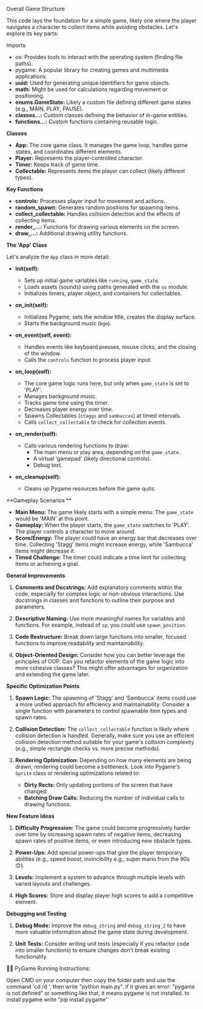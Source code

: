 Overall Game Structure

This code lays the foundation for a simple game, likely one where the player navigates a character to collect items while avoiding obstacles. Let's explore its key parts:

Imports

* os: Provides tools to interact with the operating system (finding file paths).
* pygame: A popular library for creating games and multimedia applications.
* **uuid:** Used for generating unique identifiers for game objects.
* **math:** Might be used for calculations regarding movement or positioning.
* **enums.GameState:** Likely a custom file defining different game states (e.g., MAIN, PLAY, PAUSE).
* **classes...:** Custom classes defining the behavior of in-game entities.
* **functions...:** Custom functions containing reusable logic.

**Classes**

* **App:** The core game class. It manages the game loop, handles game states, and coordinates different elements.
* **Player:** Represents the player-controlled character.
* **Timer:** Keeps track of game time.
* **Collectable:** Represents items the player can collect (likely different types).

**Key Functions**

* **controls:** Processes player input for movement and actions.
* **random_spawn:** Generates random positions for spawning items.
* **collect_collectable:** Handles collision detection and the effects of collecting items.
* **render\_...:** Functions for drawing various elements on the screen.
* **draw\_...:** Additional drawing utility functions.

**The 'App' Class**

Let's analyze the  `App` class in more detail:

* **__init__(self):**
   - Sets up initial game variables like  `running`, `game_state`.
   - Loads assets (sounds) using paths generated with the `os` module.
   - Initializes timers, player object, and containers for collectables.

* **on_init(self):**
  -  Initializes Pygame, sets the window title, creates the display surface.
  -  Starts the background music (`bgm`).

* **on_event(self, event):**
  -  Handles events like keyboard presses, mouse clicks, and the closing of the window.
  -  Calls the `controls` function to process player input.

* **on_loop(self):**
  -  The core game logic runs here, but only when `game_state` is set to 'PLAY'.
  -  Manages background music.
  -  Tracks game time using the timer.
  -  Decreases player energy over time.
  -  Spawns Collectables (`staggs` and `sambuccas`) at timed intervals.
  -  Calls `collect_collectable` to check for collection events.

* **on_render(self):**
  -  Calls various rendering functions to draw:
     - The main menu or play area, depending on the `game_state`.
     - A virtual 'gamepad' (likely directional controls).
     - Debug text.

* **on_cleanup(self):**
  -  Cleans up Pygame resources before the game quits.


**Gameplay Scenarios **

* **Main Menu:**  The game likely starts with a simple menu. The `game_state` would be 'MAIN' at this point.
* **Gameplay:** When the player starts, the `game_state` switches to 'PLAY'. The player controls a character to move around.
* **Score/Energy:** The player could have an energy bar that decreases over time. Collecting 'Stagg' items might increase energy, while 'Sambucca' items might decrease it.
* **Timed Challenge:** The timer could indicate a time limit for collecting items or achieving a goal.

**General Improvements**

1. **Comments and Docstrings:**  Add explanatory comments within the code, especially for complex logic or non-obvious interactions. Use docstrings in classes and functions to outline their purpose and parameters.

2. **Descriptive Naming:** Use more meaningful names for variables and functions. For example, instead of `sp`, you could use `spawn_position`.

3. **Code Restructure:** Break down large functions into smaller, focused functions to improve readability and maintainability.

4. **Object-Oriented Design:** Consider how you can better leverage the principles of OOP. Can you refactor elements of the game logic into more cohesive classes? This might offer advantages for organization and extending the game later.

**Specific Optimization Points**

1. **Spawn Logic:** The spawning of 'Stagg' and 'Sambucca' items could use a more unified approach for efficiency and maintainability. Consider a single function with parameters to control spawnable item types and spawn rates.

2. **Collision Detection:** The `collect_collectable` function is likely where collision detection is handled. Generally, make sure you use an efficient collision detection method suitable for your game's collision complexity (e.g., simple rectangle checks vs. more precise methods).

3. **Rendering Optimization:** Depending on how many elements are being drawn, rendering could become a bottleneck. Look into Pygame's `Sprite` class or rendering optimizations related to:
   - **Dirty Rects:** Only updating portions of the screen that have changed.
   - **Batching Draw Calls:** Reducing the number of individual calls to drawing functions.

**New Feature Ideas**

1. **Difficulty Progression:** The game could become progressively harder over time by increasing spawn rates of negative items, decreasing spawn rates of positive items, or even introducing new obstacle types.

2. **Power-Ups:** Add special power-ups that give the player temporary abilities (e.g., speed boost, invincibility e.g., super mario from the 90s 😊).

3. **Levels:** Implement a system to advance through multiple levels with varied layouts and challenges.

4. **High Scores:** Store and display player high scores to add a competitive element.

**Debugging and Testing**

1. **Debug Mode:** Improve the `debug_string` and `debug_string_2` to have more valuable information about the game state during development.

2. **Unit Tests:** Consider writing unit tests (especially if you refactor code into smaller functions) to ensure changes don't break existing functionality.


 


🤹‍♀️ PyGame Running Instructions: 

Open CMD on your computer
then copy the folder path
and use the command 'cd /d <game folder path here>',
then write "python main.py".
if it gives an error: "pygame is not defined" or something like that, it means pygame is not installed.
to install pygame write "pip install pygame" 
